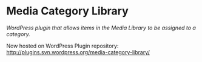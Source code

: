 Media Category Library
==========

*WordPress plugin that allows items in the Media Library to be assigned to a category.*

Now hosted on WordPress Plugin repository: http://plugins.svn.wordpress.org/media-category-library/